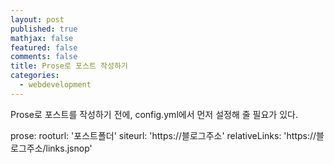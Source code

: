 ```yaml
---
layout: post
published: true
mathjax: false
featured: false
comments: false
title: Prose로 포스트 작성하기
categories: 
  - webdevelopment
---
```

Prose로 포스트를 작성하기 전에, config.yml에서 먼저 설정해 줄 필요가 있다.

prose:
      rooturl: '포스트폴더'
	  siteurl: 'https://블로그주소'
	  relativeLinks: 'https://블로그주소/links.jsnop'
